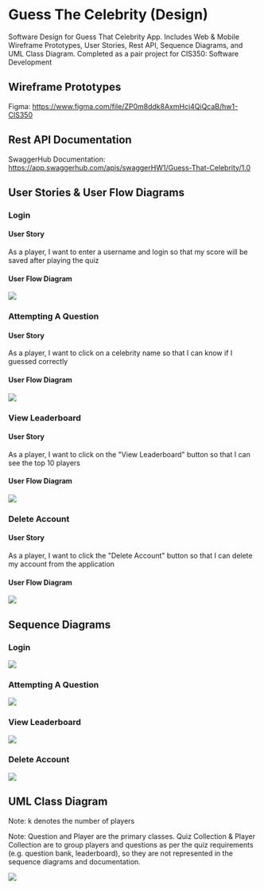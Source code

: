 # Guess The Celebrity (Design)

Software Design for Guess That Celebrity App. Includes Web & Mobile Wireframe Prototypes, User Stories, Rest API, Sequence Diagrams, and UML Class Diagram. Completed as a pair project for CIS350: Software Development

## Wireframe Prototypes
Figma: https://www.figma.com/file/ZP0m8ddk8AxmHcj4QiQcaB/hw1-CIS350

## Rest API Documentation
SwaggerHub Documentation: https://app.swaggerhub.com/apis/swaggerHW1/Guess-That-Celebrity/1.0

## User Stories & User Flow Diagrams

### Login
#### User Story
As a player, I want to enter a username and login so that my score will be saved after playing the quiz

#### User Flow Diagram
![](https://github.com/Vpatchycodes/guessthatcelebrity/design/files/userflow_login.png)

### Attempting A Question
#### User Story
As a player, I want to click on a celebrity name so that I can know if I guessed correctly

#### User Flow Diagram
![](https://github.com/Vpatchycodes/guessthatcelebrity/design/files/userflow_attemptquestion.PNG)

### View Leaderboard
#### User Story
As a player, I want to click on the "View Leaderboard" button so that I can see the top 10 players

#### User Flow Diagram
![](https://github.com/Vpatchycodes/guessthatcelebrity/design/files/userflow_displayleaders.PNG)

### Delete Account
#### User Story
As a player, I want to click the "Delete Account" button so that I can delete my account from the application

#### User Flow Diagram
![](https://github.com/Vpatchycodes/guessthatcelebrity/design/files/userflow_deleteaccount.png)

## Sequence Diagrams

### Login
![](https://github.com/Vpatchycodes/guessthatcelebrity/design/files/seqdiag_login.PNG)

### Attempting A Question
![](https://github.com/Vpatchycodes/guessthatcelebrity/design/files/seqdiag_attemptq.PNG)

### View Leaderboard
![](https://github.com/Vpatchycodes/guessthatcelebrity/design/files/seqdiag_displayleaderboard.PNG)

### Delete Account
![](https://github.com/Vpatchycodes/guessthatcelebrity/design/files/seqdiag_deleteaccount.PNG)

## UML Class Diagram

Note: k denotes the number of players

Note: Question and Player are the primary classes. Quiz Collection & Player Collection are to group players and questions as per the quiz requirements (e.g. question bank, leaderboard), so they are not represented in the sequence diagrams and documentation.

![](https://github.com/Vpatchycodes/guessthatcelebdesign/blob/4d6b8f97046f928f8b952f5472490248b4382057/class_diagram.png)
